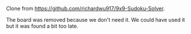Clone from https://github.com/richardwu917/9x9-Sudoku-Solver.

The board was removed because we don't need it. We could have used it but it was found a bit too late. 